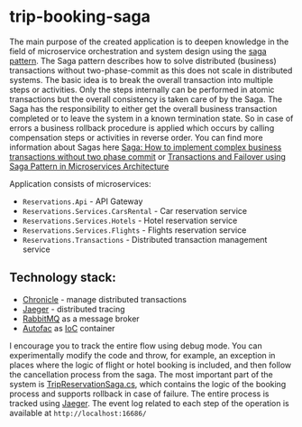 # trip-booking-saga

The main purpose of the created application is to deepen knowledge in the field of microservice orchestration and system design using the [saga pattern](https://microservices.io/patterns/data/saga.html). The Saga pattern describes how to solve distributed (business) transactions without two-phase-commit as this does not scale in distributed systems. The basic idea is to break the overall transaction into multiple steps or activities. Only the steps internally can be performed in atomic transactions but the overall consistency is taken care of by the Saga. The Saga has the responsibility to either get the overall business transaction completed or to leave the system in a known termination state. So in case of errors a business rollback procedure is applied which occurs by calling compensation steps or activities in reverse order. You can find more information about Sagas here [Saga: How to implement complex business transactions without two phase commit](https://blog.bernd-ruecker.com/saga-how-to-implement-complex-business-transactions-without-two-phase-commit-e00aa41a1b1b) or [Transactions and Failover using Saga Pattern in Microservices Architecture](https://medium.com/@so3da/transactions-and-failover-using-saga-pattern-in-microservices-architecture-baf5a13111c9)

Application consists of microservices:
- ``Reservations.Api`` - API Gateway
- ``Reservations.Services.CarsRental`` - Car reservation service
- ``Reservations.Services.Hotels`` - Hotel reservation service
- ``Reservations.Services.Flights`` - Flights reservation service
- ``Reservations.Transactions`` - Distributed transaction management service

## Technology stack:
- [Chronicle](https://github.com/snatch-dev/Chronicle) - manage distributed transactions
- [Jaeger](https://www.jaegertracing.io/) - distributed tracing
- [RabbitMQ](https://www.rabbitmq.com/) as a message broker
- [Autofac](https://autofac.org/) as [IoC](https://martinfowler.com/articles/injection.html) container

I encourage you to track the entire flow using debug mode. You can experimentally modify the code and throw, for example, an exception in places where the logic of flight or hotel booking is included, and then follow the cancellation process from the saga. The most important part of the system is [TripReservationSaga.cs](https://github.com/koniecznyp/trip-booking-saga/blob/master/src/Reservations.Transactions/Sagas/TripReservationSaga.cs), which contains the logic of the booking process and supports rollback in case of failure. The entire process is tracked using [Jaeger](https://www.jaegertracing.io/). The event log related to each step of the operation is available at  ``http://localhost:16686/``
